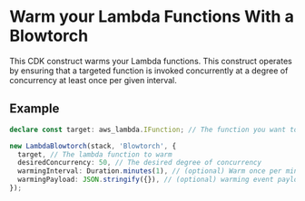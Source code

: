 # Warm your Lambda Functions With a Blowtorch

This CDK construct warms your Lambda functions. This construct operates by
ensuring that a targeted function is invoked concurrently at a degree of
concurrency at least once per given interval.

## Example

```ts
declare const target: aws_lambda.IFunction; // The function you want to warm

new LambdaBlowtorch(stack, 'Blowtorch', {
  target, // The lambda function to warm
  desiredConcurrency: 50, // The desired degree of concurrency
  warmingInterval: Duration.minutes(1), // (optional) Warm once per minute
  warmingPayload: JSON.stringify({}), // (optional) warming event payload
});
```